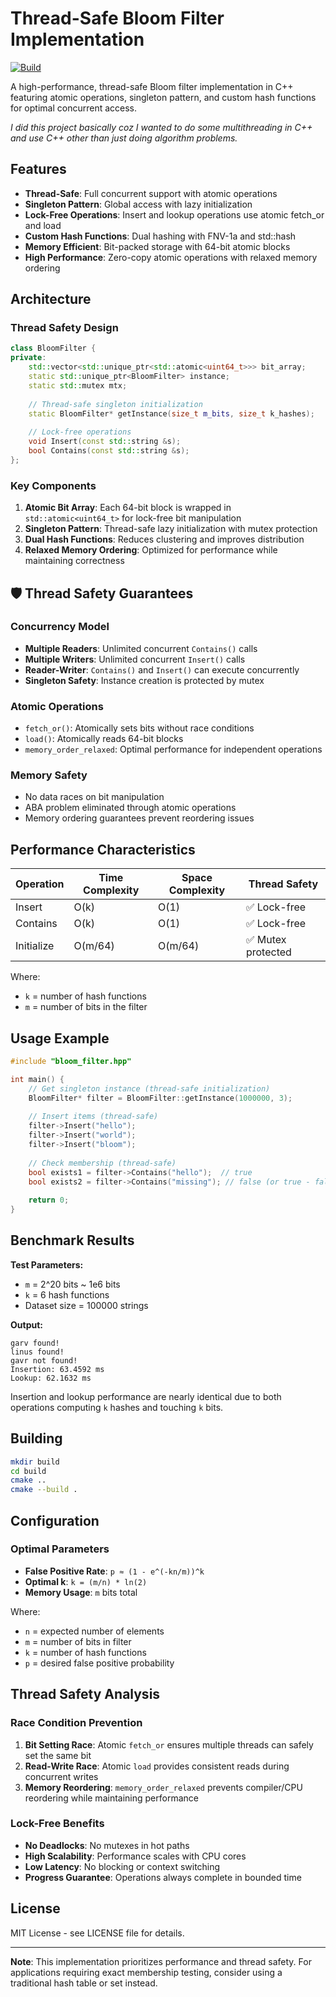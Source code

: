 
# Thread-Safe Bloom Filter Implementation

[![Build](https://github.com/cruelkratos/multithreaded-bloom-filters/actions/workflows/cmake-single-platform.yml/badge.svg)](https://github.com/cruelkratos/multithreaded-bloom-filters/actions/workflows/cmake-single-platform.yml)

A high-performance, thread-safe Bloom filter implementation in C++ featuring atomic operations, singleton pattern, and custom hash functions for optimal concurrent access. 

*I did this project basically coz I wanted to do some multithreading in C++ and use C++ other than just doing algorithm problems.*

## Features

- **Thread-Safe**: Full concurrent support with atomic operations
- **Singleton Pattern**: Global access with lazy initialization
- **Lock-Free Operations**: Insert and lookup operations use atomic fetch_or and load
- **Custom Hash Functions**: Dual hashing with FNV-1a and std::hash
- **Memory Efficient**: Bit-packed storage with 64-bit atomic blocks
- **High Performance**: Zero-copy atomic operations with relaxed memory ordering

## Architecture

### Thread Safety Design

```cpp
class BloomFilter {
private:
    std::vector<std::unique_ptr<std::atomic<uint64_t>>> bit_array;
    static std::unique_ptr<BloomFilter> instance;
    static std::mutex mtx;
    
    // Thread-safe singleton initialization
    static BloomFilter* getInstance(size_t m_bits, size_t k_hashes);
    
    // Lock-free operations
    void Insert(const std::string &s);
    bool Contains(const std::string &s);
};
````

### Key Components

1. **Atomic Bit Array**: Each 64-bit block is wrapped in `std::atomic<uint64_t>` for lock-free bit manipulation
2. **Singleton Pattern**: Thread-safe lazy initialization with mutex protection
3. **Dual Hash Functions**: Reduces clustering and improves distribution
4. **Relaxed Memory Ordering**: Optimized for performance while maintaining correctness

## 🛡️ Thread Safety Guarantees

### Concurrency Model

* **Multiple Readers**: Unlimited concurrent `Contains()` calls
* **Multiple Writers**: Unlimited concurrent `Insert()` calls
* **Reader-Writer**: `Contains()` and `Insert()` can execute concurrently
* **Singleton Safety**: Instance creation is protected by mutex

### Atomic Operations

* `fetch_or()`: Atomically sets bits without race conditions
* `load()`: Atomically reads 64-bit blocks
* `memory_order_relaxed`: Optimal performance for independent operations

### Memory Safety

* No data races on bit manipulation
* ABA problem eliminated through atomic operations
* Memory ordering guarantees prevent reordering issues

## Performance Characteristics

| Operation  | Time Complexity | Space Complexity | Thread Safety     |
| ---------- | --------------- | ---------------- | ----------------- |
| Insert     | O(k)            | O(1)             | ✅ Lock-free       |
| Contains   | O(k)            | O(1)             | ✅ Lock-free       |
| Initialize | O(m/64)         | O(m/64)          | ✅ Mutex protected |

Where:

* `k` = number of hash functions
* `m` = number of bits in the filter

## Usage Example

```cpp
#include "bloom_filter.hpp"

int main() {
    // Get singleton instance (thread-safe initialization)
    BloomFilter* filter = BloomFilter::getInstance(1000000, 3);
    
    // Insert items (thread-safe)
    filter->Insert("hello");
    filter->Insert("world");
    filter->Insert("bloom");
    
    // Check membership (thread-safe)
    bool exists1 = filter->Contains("hello");  // true
    bool exists2 = filter->Contains("missing"); // false (or true - false positive)
    
    return 0;
}
```

## Benchmark Results

**Test Parameters:**

* `m` = 2^20 bits ~ 1e6 bits
* `k` = 6 hash functions
* Dataset size = 100000 strings

**Output:**

```
garv found!
linus found!
gavr not found!
Insertion: 63.4592 ms
Lookup: 62.1632 ms
```

Insertion and lookup performance are nearly identical due to both operations computing `k` hashes and touching `k` bits.

## Building

```bash
mkdir build
cd build
cmake ..
cmake --build .
```

## Configuration

### Optimal Parameters

* **False Positive Rate**: `p ≈ (1 - e^(-kn/m))^k`
* **Optimal k**: `k = (m/n) * ln(2)`
* **Memory Usage**: `m` bits total

Where:

* `n` = expected number of elements
* `m` = number of bits in filter
* `k` = number of hash functions
* `p` = desired false positive probability

## Thread Safety Analysis

### Race Condition Prevention

1. **Bit Setting Race**: Atomic `fetch_or` ensures multiple threads can safely set the same bit
2. **Read-Write Race**: Atomic `load` provides consistent reads during concurrent writes
3. **Memory Reordering**: `memory_order_relaxed` prevents compiler/CPU reordering while maintaining performance

### Lock-Free Benefits

* **No Deadlocks**: No mutexes in hot paths
* **High Scalability**: Performance scales with CPU cores
* **Low Latency**: No blocking or context switching
* **Progress Guarantee**: Operations always complete in bounded time

## License

MIT License - see LICENSE file for details.

---

**Note**: This implementation prioritizes performance and thread safety. For applications requiring exact membership testing, consider using a traditional hash table or set instead.





